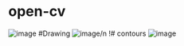 # open-cv
![image](https://github.com/tarunaditya91/open-cv/assets/113850656/d35e3420-b364-4c0d-9e3d-21b2a7dc9e0e)
#Drawing
![image](https://github.com/tarunaditya91/open-cv/assets/113850656/58425e38-0869-4c47-8ca4-6dd6858c1616)/n
!# contours
![image](https://github.com/tarunaditya91/open-cv/assets/113850656/ae8eb0d0-aa8e-49cc-8ffb-d02a35808c96)

